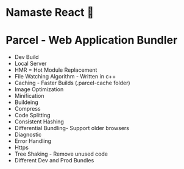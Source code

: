 # Namaste React 🚀

# Parcel - Web Application Bundler 
 - Dev Build
 - Local Server
 - HMR = Hot Module Replacement
 - File Watching Algorithm - Written in c++
 - Caching - Faster Builds (.parcel-cache folder)
 - Image Optimization
 - Minification
 - Buildeing
 - Compress 
 - Code Splitting
 - Consistent Hashing
 - Differential Bundling- Support older browsers
 - Diagnostic 
 - Error Handling
 - Https
 - Tree Shaking - Remove unused code
 - Different Dev and Prod Bundles